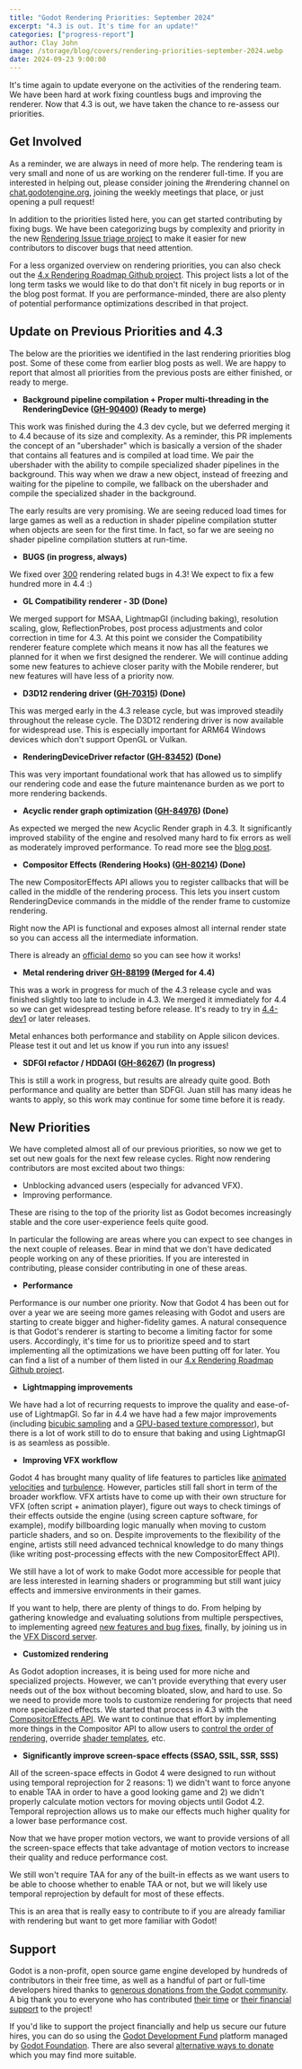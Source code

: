 ```yaml
---
title: "Godot Rendering Priorities: September 2024"
excerpt: "4.3 is out. It's time for an update!"
categories: ["progress-report"]
author: Clay John
image: /storage/blog/covers/rendering-priorities-september-2024.webp
date: 2024-09-23 9:00:00
---
```


It's time again to update everyone on the activities of the rendering team. We have been hard at work fixing countless bugs and improving the renderer. Now that 4.3 is out, we have taken the chance to re-assess our priorities.

## Get Involved

As a reminder, we are always in need of more help. The rendering team is very small and none of us are working on the renderer full-time. If you are interested in helping out, please consider joining the #rendering channel on [chat.godotengine.org](chat.godotengine.org), joining the weekly meetings that place, or just opening a pull request!

In addition to the priorities listed here, you can get started contributing by fixing bugs. We have been categorizing bugs by complexity and priority in the new [Rendering Issue triage project](https://github.com/orgs/godotengine/projects/78) to make it easier for new contributors to discover bugs that need attention.

For a less organized overview on rendering priorities, you can also check out the [4.x Rendering Roadmap Github project](https://github.com/orgs/godotengine/projects/33). This project lists a lot of the long term tasks we would like to do that don't fit nicely in bug reports or in the blog post format. If you are performance-minded, there are also plenty of potential performance optimizations described in that project.

## Update on Previous Priorities and 4.3

The below are the priorities we identified in the last rendering priorities blog post. Some of these come from earlier blog posts as well. We are happy to report that almost all priorities from the previous posts are either finished, or ready to merge.

* **Background pipeline compilation + Proper multi-threading in the RenderingDevice ([GH-90400](https://github.com/godotengine/godot/pull/90400)) (Ready to merge)**

This work was finished during the 4.3 dev cycle, but we deferred merging it to 4.4 because of its size and complexity. As a reminder, this PR implements the concept of an "ubershader" which is basically a version of the shader that contains all features and is compiled at load time. We pair the ubershader with the ability to compile specialized shader pipelines in the background. This way when we draw a new object, instead of freezing and waiting for the pipeline to compile, we fallback on the ubershader and compile the specialized shader in the background.

The early results are very promising. We are seeing reduced load times for large games as well as a reduction in shader pipeline compilation stutter when objects are seen for the first time. In fact, so far we are seeing no shader pipeline compilation stutters at run-time.

* **BUGS (in progress, always)**

We fixed over [300](https://github.com/godotengine/godot/pulls?q=is%3Apr+is%3Aclosed+label%3Atopic%3Arendering%2Ctopic%3Ashaders%2Ctopic%3Aparticles+label%3Abug+milestone%3A4.3)  rendering related bugs in 4.3! We expect to fix a few hundred more in 4.4 :)

* **GL Compatibility renderer - 3D (Done)**

We merged support for MSAA, LightmapGI (including baking), resolution scaling, glow, ReflectionProbes, post process adjustments and color correction in time for 4.3. At this point we consider the Compatibility renderer feature complete which means it now has all the features we planned for it when we first designed the renderer. We will continue adding some new features to achieve closer parity with the Mobile renderer, but new features will have less of a priority now.

* **D3D12 rendering driver ([GH-70315](https://github.com/godotengine/godot/pull/70315)) (Done)**

This was merged early in the 4.3 release cycle, but was improved steadily throughout the release cycle. The D3D12 rendering driver is now available for widespread use. This is especially important for ARM64 Windows devices which don't support OpenGL or Vulkan.

* **RenderingDeviceDriver refactor ([GH-83452](https://github.com/godotengine/godot/pull/83452)) (Done)**

This was very important foundational work that has allowed us to simplify our rendering code and ease the future maintenance burden as we port to more rendering backends.

* **Acyclic render graph optimization ([GH-84976](https://github.com/godotengine/godot/pull/84976)) (Done)**

As expected we merged the new Acyclic Render graph in 4.3. It significantly improved stability of the engine and resolved many hard to fix errors as well as moderately improved performance. To read more see the [blog post](https://godotengine.org/article/rendering-acyclic-graph/).

* **Compositor Effects (Rendering Hooks) ([GH-80214](https://github.com/godotengine/godot/pull/80214)) (Done)**

The new CompositorEffects API allows you to register callbacks that will be called in the middle of the rendering process. This lets you insert custom RenderingDevice commands in the middle of the render frame to customize rendering.

Right now the API is functional and exposes almost all internal render state so you can access all the intermediate information.

There is already an [official demo](https://github.com/godotengine/godot-demo-projects/tree/master/compute/post_shader) so you can see how it works!

* **Metal rendering driver [GH-88199](https://github.com/godotengine/godot/pull/88199) (Merged for 4.4)**

This was a work in progress for much of the 4.3 release cycle and was finished slightly too late to include in 4.3. We merged it immediately for 4.4 so we can get widespread testing before release. It's ready to try in [4.4-dev1](https://godotengine.org/article/dev-snapshot-godot-4-4-dev-1/) or later releases.

Metal enhances both performance and stability on Apple silicon devices. Please test it out and let us know if you run into any issues!

* **SDFGI refactor / HDDAGI ([GH-86267](https://github.com/godotengine/godot/pull/86267)) (In progress)**

This is still a work in progress, but results are already quite good. Both performance and quality are better than SDFGI. Juan still has many ideas he wants to apply, so this work may continue for some time before it is ready.

## New Priorities

We have completed almost all of our previous priorities, so now we get to set out new goals for the next few release cycles. Right now rendering contributors are most excited about two things:

* Unblocking advanced users (especially for advanced VFX).
* Improving performance.

These are rising to the top of the priority list as Godot becomes increasingly stable and the core user-experience feels quite good.

In particular the following are areas where you can expect to see changes in the next couple of releases. Bear in mind that we don't have dedicated people working on any of these priorities. If you are interested in contributing, please consider contributing in one of these areas.

* **Performance**

Performance is our number one priority. Now that Godot 4 has been out for over a year we are seeing more games releasing with Godot and users are starting to create bigger and higher-fidelity games. A natural consequence is that Godot's renderer is starting to become a limiting factor for some users. Accordingly, it's time for us to prioritize speed and to start implementing all the optimizations we have been putting off for later. You can find a list of a number of them listed in our [4.x Rendering Roadmap Github project](https://github.com/orgs/godotengine/projects/33).

* **Lightmapping improvements**

We have had a lot of recurring requests to improve the quality and ease-of-use of LightmapGI. So far in 4.4 we have had a few major improvements (including [bicubic sampling](https://godotengine.org/article/dev-snapshot-godot-4-4-dev-1/#lightmap-bicubic-sampling) and a [GPU-based texture compressor](https://godotengine.org/article/dev-snapshot-godot-4-4-dev-1/#betsy-texture-compressor)), but there is a lot of work still to do to ensure that baking and using LightmapGI is as seamless as possible.

* **Improving VFX workflow**

Godot 4 has brought many quality of life features to particles like [animated velocities](https://godotengine.org/article/progress-report-state-of-particles/) and [turbulence](https://github.com/godotengine/godot/pull/55387). However, particles still fall short in term of the broader workflow. VFX artists have to come up with their own structure for VFX (often script + animation player), figure out ways to check timings of their effects outside the engine (using screen capture software, for example), modify billboarding logic manually when moving to custom particle shaders, and so on. Despite improvements to the flexibility of the engine, artists still need advanced technical knowledge to do many things (like writing post-processing effects with the new CompositorEffect API). 

We still have a lot of work to make Godot more accessible for people that are less interested in learning shaders or programming but still want juicy effects and immersive environments in their games.

If you want to help, there are plenty of things to do. From helping by gathering knowledge and evaluating solutions from multiple perspectives, to implementing agreed [new features and bug fixes](https://github.com/orgs/godotengine/projects/54/views/6), finally, by joining us in the [VFX Discord server](https://discord.gg/HX4xAGaGjm).

* **Customized rendering**

As Godot adoption increases, it is being used for more niche and specialized projects. However, we can't provide everything that every user needs out of the box without becoming bloated, slow, and hard to use. So we need to provide more tools to customize rendering for projects that need more specialized effects. We started that process in 4.3 with the [CompositorEffects API](https://docs.godotengine.org/en/latest/classes/class_compositoreffect.html). We want to continue that effort by implementing more things in the Compositor API to allow users to [control the order of rendering](https://github.com/godotengine/godot-proposals/issues/7916), override [shader templates](https://github.com/godotengine/godot-proposals/issues/8366), etc.

* **Significantly improve screen-space effects (SSAO, SSIL, SSR, SSS)**

All of the screen-space effects in Godot 4 were designed to run without using temporal reprojection for 2 reasons: 1) we didn't want to force anyone to enable TAA in order to have a good looking game and 2) we didn't properly calculate motion vectors for moving objects until Godot 4.2. Temporal reprojection allows us to make our effects much higher quality for a lower base performance cost. 

Now that we have proper motion vectors, we want to provide versions of all the screen-space effects that take advantage of motion vectors to increase their quality and reduce performance cost.

We still won't require TAA for any of the built-in effects as we want users to be able to choose whether to enable TAA or not, but we will likely use temporal reprojection by default for most of these effects.

This is an area that is really easy to contribute to if you are already familiar with rendering but want to get more familiar with Godot!

## Support

Godot is a non-profit, open source game engine developed by hundreds of contributors in their free time, as well as a handful of part or full-time developers hired thanks to [generous donations from the Godot community](https://fund.godotengine.org/). A big thank you to everyone who has contributed [their time](https://github.com/godotengine/godot/blob/master/AUTHORS.md) or [their financial support](https://github.com/godotengine/godot/blob/master/DONORS.md) to the project!

If you'd like to support the project financially and help us secure our future hires, you can do so using the [Godot Development Fund](https://fund.godotengine.org/) platform managed by [Godot Foundation](https://godot.foundation/). There are also several [alternative ways to donate](/donate) which you may find more suitable.


